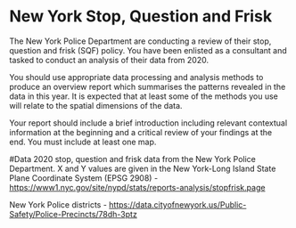 # New York Stop, Question and Frisk
The New York Police Department are conducting a review of their stop, question and frisk (SQF) policy. You have been enlisted as a consultant and tasked to conduct an analysis of their data from 2020.

You should use appropriate data processing and analysis methods to produce an overview report which summarises the patterns revealed in the data in this year. It is expected that at least some of the methods you use will relate to the spatial dimensions of the data.

Your report should include a brief introduction including relevant contextual information at the beginning and a critical review of your findings at the end. You must include at least one map.

#Data
2020 stop, question and frisk data from the New York Police Department. X and Y values are given in the New York-Long Island State Plane Coordinate System (EPSG 2908) - https://www1.nyc.gov/site/nypd/stats/reports-analysis/stopfrisk.page

New York Police districts - https://data.cityofnewyork.us/Public-Safety/Police-Precincts/78dh-3ptz
